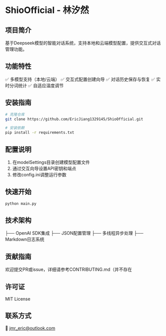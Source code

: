 # ShioOfficial - 林汐然

## 项目简介
基于Deepseek模型的智能对话系统，支持本地和云端模型配置，提供交互式对话管理功能。

## 功能特性
✅ 多模型支持（本地/云端）
✅ 交互式配置创建向导
✅ 对话历史保存与恢复
✅ 实时分词统计
✅ 自适应温度调节

## 安装指南
```bash
# 克隆仓库
git clone https://github.com/EricJiang1329145/ShioOfficial.git

# 安装依赖
pip install -r requirements.txt
```

## 配置说明
1. 在modelSettings目录创建模型配置文件
2. 通过交互向导设置API密钥和端点
3. 修改config.ini调整运行参数

## 快速开始
```python
python main.py
```

## 技术架构
├── OpenAI SDK集成
├── JSON配置管理
├── 多线程异步处理
├── Markdown日志系统

## 贡献指南
欢迎提交PR或issue，详细请参考CONTRIBUTING.md（并不存在

## 许可证
MIT License

## 联系方式
📧 jmr_eric@outlook.com